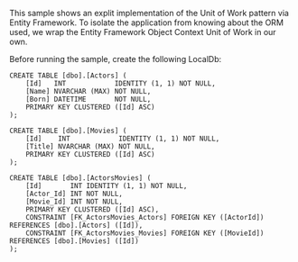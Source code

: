 ﻿This sample shows an explit implementation of the Unit of Work pattern via
Entity Framework. To isolate the application from knowing about the ORM
used, we wrap the Entity Framework Object Context Unit of Work in our own.

Before running the sample, create the following LocalDb:

    CREATE TABLE [dbo].[Actors] (
        [Id]   INT            IDENTITY (1, 1) NOT NULL,
        [Name] NVARCHAR (MAX) NOT NULL,
        [Born] DATETIME       NOT NULL,
        PRIMARY KEY CLUSTERED ([Id] ASC)
    );

    CREATE TABLE [dbo].[Movies] (
        [Id]    INT            IDENTITY (1, 1) NOT NULL,
        [Title] NVARCHAR (MAX) NOT NULL,
        PRIMARY KEY CLUSTERED ([Id] ASC)
    );

    CREATE TABLE [dbo].[ActorsMovies] (
        [Id]       INT IDENTITY (1, 1) NOT NULL,
        [Actor_Id] INT NOT NULL,
        [Movie_Id] INT NOT NULL,
        PRIMARY KEY CLUSTERED ([Id] ASC),
        CONSTRAINT [FK_ActorsMovies_Actors] FOREIGN KEY ([ActorId]) REFERENCES [dbo].[Actors] ([Id]),
        CONSTRAINT [FK_ActorsMovies_Movies] FOREIGN KEY ([MovieId]) REFERENCES [dbo].[Movies] ([Id])
    );

